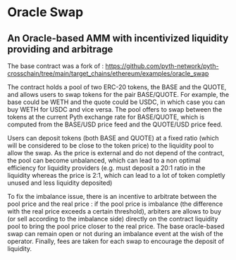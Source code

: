 # Oracle Swap
## An Oracle-based AMM with incentivized liquidity providing and arbitrage

The base contract was a fork of : https://github.com/pyth-network/pyth-crosschain/tree/main/target_chains/ethereum/examples/oracle_swap

The contract holds a pool of two ERC-20 tokens, the BASE and the QUOTE, and allows users to swap tokens for the pair BASE/QUOTE. For example, the base could be WETH and the quote could be USDC, in which case you can buy WETH for USDC and vice versa. The pool offers to swap between the tokens at the current Pyth exchange rate for BASE/QUOTE, which is computed from the BASE/USD price feed and the QUOTE/USD price feed.

Users can deposit tokens (both BASE and QUOTE) at a fixed ratio (which will be considered to be close to the token price) to the liquidity pool to allow the swap. As the price is external and do not depend of the contract, the pool can become unbalanced, which can lead to a non optimal efficiency for liquidity providers (e.g. must deposit a 20:1 ratio in the liquidity whereas the price is 2:1, which can lead to a lot of token completly unused and less liquidity deposited)

To fix the imbalance issue, there is an incentive to arbitrate between the pool price and the real price : if the pool price is imbalance (the difference with the real price exceeds a certain threshold), arbiters are allows to buy (or sell according to the imbalance side) directly on the contract liquidity pool to bring the pool price closer to the real price. The base oracle-based swap can remain open or not during an imbalance event at the wish of the operator. Finally, fees are taken for each swap to encourage the deposit of liquidity.
